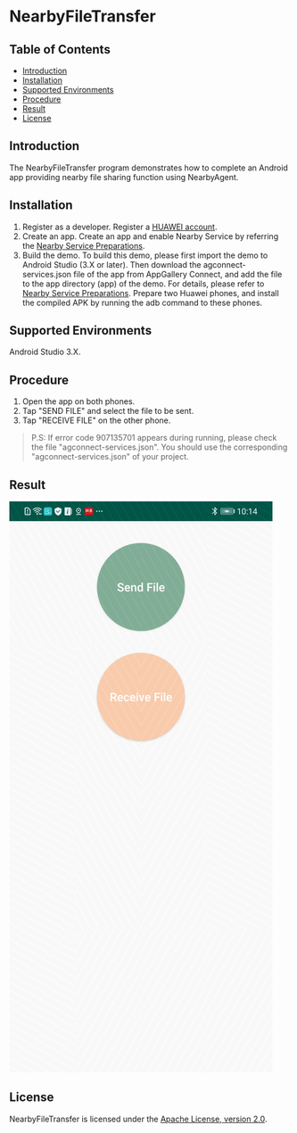 # NearbyFileTransfer
## Table of Contents

 * [Introduction](#introduction)
 * [Installation](#Installation)
 * [Supported Environments](#supported-environments)
 * [Procedure](#procedure)
 * [Result](#result)
 * [License](#license)
 
## Introduction
The NearbyFileTransfer program demonstrates how to complete an Android app providing nearby file sharing function using NearbyAgent.

## Installation
1. Register as a developer.
Register a [HUAWEI account](https://developer.huawei.com/consumer/en/).
2. Create an app.
Create an app and enable Nearby Service by referring the [Nearby Service Preparations](https://developer.huawei.com/consumer/en/doc/development/HMS-Guides/nearby-service-preparation).
3. Build the demo.
To build this demo, please first import the demo to Android Studio (3.X or later). Then download the agconnect-services.json file of the app from AppGallery Connect, and add the file to the app directory (app) of the demo. For details, please refer to [Nearby Service Preparations](https://developer.huawei.com/consumer/en/doc/development/HMS-Guides/nearby-service-preparation).
Prepare two Huawei phones, and install the compiled APK by running the adb command to these phones.

## Supported Environments
   Android Studio 3.X.

## Procedure
1. Open the app on both phones.
2. Tap "SEND FILE" and select the file to be sent.
3. Tap "RECEIVE FILE" on the other phone.

>P.S:
If error code 907135701 appears during running, please check the file "agconnect-services.json". You should use the corresponding "agconnect-services.json" of your project.

## Result
<img src="result.jpg">

## License
NearbyFileTransfer is licensed under the [Apache License, version 2.0](http://www.apache.org/licenses/LICENSE-2.0).
